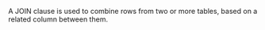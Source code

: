 A JOIN clause is used to combine rows from two or more tables, based on a related column between them.


